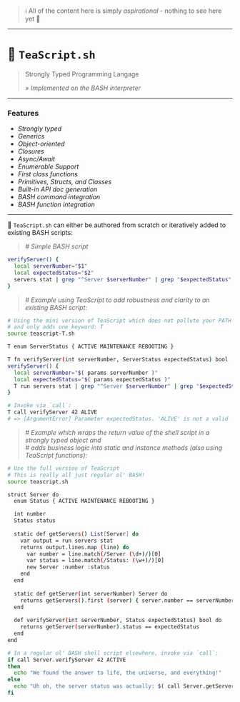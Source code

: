 > ℹ️ All of the content here is simply _aspirational_ - nothing to see here yet 👋

---

# 🍵 `TeaScript.sh`

> Strongly Typed Programming Langage
>
> _» Implemented on the BASH interpreter_

---

### Features

- _Strongly typed_
- _Generics_
- _Object-oriented_
- _Closures_
- _Async/Await_
- _Enumerable Support_
- _First class functions_
- _Primitives, Structs, and Classes_
- _Built-in API doc generation_
- _BASH command integration_
- _BASH function integration_

---

🍵 `TeaScript.sh` can either be authored from scratch or iteratively added to existing BASH scripts:

> _# Simple BASH script_

```sh
verifyServer() {
  local serverNumber="$1"
  local expectedStatus="$2"
  servers stat | grep "^Server $serverNumber" | grep "$expectedStatus"
}
```

> _# Example using TeaScript to add robustness and clarity to an existing BASH script:_

```sh
# Using the mini version of TeaScript which does not pollute your PATH
# and only adds one keyword: T
source teascript-T.sh

T enum ServerStatus { ACTIVE MAINTENANCE REBOOTING }

T fn verifyServer(int serverNumber, ServerStatus expectedStatus) bool
verifyServer() {
  local serverNumber="$( params serverNumber )"
  local expectedStatus="$( params expectedStatus )"
  T run servers stat | grep "^Server $serverNumber" | grep "$expectedStatus"
}

# Invoke via `call`:
T call verifyServer 42 ALIVE
# => [ArgumentError] Parameter expectedStatus. 'ALIVE' is not a valid 'ServerStatus' enum value.
```
> _# Example which wraps the return value of the shell script in a strongly typed object and_  
> _# adds business logic into static and instance methods (also using TeaScript functions):_

```sh
# Use the full version of TeaScript
# This is really all just regular ol' BASH!
source teascript.sh

struct Server do
  enum Status { ACTIVE MAINTENANCE REBOOTING }

  int number
  Status status
  
  static def getServers() List[Server] do
    var output = run servers stat
    returns output.lines.map (line) do
      var number = line.match(/Server (\d+)/)[0]
      var status = line.match(/Status: (\w+)/)[0]
      new Server :number :status
    end
  end
  
  static def getServer(int serverNumber) Server do
    returns getServers().first (server) { server.number == serverNumber }
  end
  
  def verifyServer(int serverNumber, Status expectedStatus) bool do
    returns getServer(serverNumber).status == expectedStatus
  end
end

# In a regular ol' BASH shell script elsewhere, invoke via `call`:
if call Server.verifyServer 42 ACTIVE
then
  echo "We found the answer to life, the universe, and everything!"
else
  echo "Uh oh, the server status was actually: $( call Server.getServer(42).status )"
fi
```
